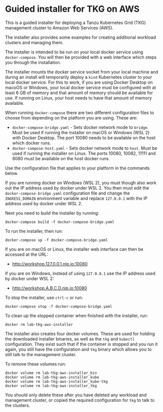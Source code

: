 Guided installer for TKG on AWS
===============================

This is a guided installer for deploying a Tanzu Kubernetes Grid (TKG)
management cluster to Amazon Web Services (AWS).

The installer also provides some examples for creating additional workload
clusters and managing them.

The installer is intended to be run on your local docker service using
``docker-compose``. You will then be provided with a web interface which
steps you through the installation.

The installer mounts the docker service socket from your local machine and
during an install will temporarily deploy a ``kind`` Kubernetes cluster to
your local docker service. For this to work, if you are using Docker Desktop
on macoOS or Windows, your local docker service must be configured with at
least 6 GB of memory and that amount of memory should be available for use.
If running on Linux, your host needs to have that amount of memory available.

When running ``docker-compose`` there are two different configuration files
to choose from depending on the platform you are using. These are:

* ``docker-compose-bridge.yaml`` - Sets docker network mode to ``bridge``.
    Must be used if running the installer on macOS or Windows (WSL 2) with
    Docker Desktop. The port 10080 needs to be available on the host
    which docker runs.
* ``docker-compose-host.yaml`` - Sets docker network mode to ``host``.
    Must be used if running the installer on Linux. The ports 10080, 10082,
    11111 and 8080 must be available on the host docker runs.

Use the configuration file that applies to your platform in the commands
below.

If you are running docker on Windows (WSL 2), you must though also work out
the IP address used by docker under WSL 2. You then must edit the
``docker-compose-bridge.yaml`` configuration file and change the
``INGRESS_DOMAIN`` environment variable and replace ``127.0.0.1`` with the IP
address used by docker under WSL 2.

Next you need to build the installer by running:

```
docker-compose build -f docker-compose-bridge.yaml
```

To run the installer, then run:

```
docker-compose up -f docker-compose-bridge.yaml
```

If you are on macOS or Linux, the installer web interface can then be
accessed at the URL:

* http://workshop.127.0.0.1.nip.io:10080

If you are on Windows, instead of using ``127.0.0.1`` use the IP address
used by docker under WSL 2:

* http://workshop.A.B.C.D.nip.io:10080

To stop the installer, use ``ctrl-c`` or run:

```
docker-compose stop -f docker-compose-bridge.yaml
```

To clean up the stopped container when finished with the installer, run:

```
docker rm lab-tkg-aws-installer
```

The installer also creates four docker volumes. These are used for holding
the downloaded installer binaries, as well as the ``tkg`` and ``kubectl``
configuration. They exist such that if the container is stopped and you run
it again, you still have the configuration and ``tkg`` binary which allows
you to still talk to the management cluster.

To remove these volumes run:

```
docker volume rm lab-tkg-aws-installer_bin
docker volume rm lab-tkg-aws-installer_kube
docker volume rm lab-tkg-aws-installer_kube-tkg
docker volume rm lab-tkg-aws-installer_tkg
```

You should only delete these after you have deleted any workload and
management cluster, or copied the required configuration for ``tkg`` to
talk to the clusters.
